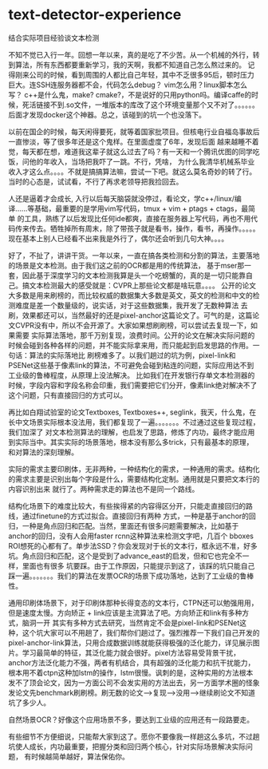 # text-detector-experience
结合实际项目经验谈文本检测

不知不觉已入行一年。回想一年以来，真的是吃了不少苦。从一个机械的外行，转到算法，所有东西都要重新学习，我的天啊，我都不知道自己怎么熬过来的。
记得刚来公司的时候，看到周围的人都比自己年轻，其中不乏很多95后，顿时压力巨大。连SSH连服务器都不会，代码怎么debug？ vim怎么用？linux脚本怎么写？
c++是什么鬼，make? cmake?，不是说好的只用python吗。编译caffe的时候，死活链接不到.so文件，一堆版本的库改了这个环境变量那个又不对了。。。。。。
后面才发现docker这个神器。总之，该碰到的坑一个也没落下。

以前在国企的时候，每天闲得要死，就等着国家批项目。但核电行业自福岛事故后一直惨淡，等了很多年还是这个鬼样。在里面虚度了6年，发现后面
越来越睡不着觉，每天都在想，难道我这辈子就这么过去了吗？有一天和一个腾讯优图的同学吃饭，问他的年收入，当场把我吓了一跳。不行，凭啥，
为什么我清华机械系毕业收入才这么点。。。。不就是搞搞算法嘛，尝试一下吧。就这么莫名奇妙的转了行。当时的心态是，试试看，不行了再求老领导把我捡回去。

人还是逼着才会成长, 入行以后每天脑袋就没停过，看论文，学c++/linux/编译......等基础，最重要的是学用vim写代码，tmux + vim + ptags + ctags，最简单
的工具，熟练了以后发现比任何ide都爽，直接在服务器上写代码，再也不用代码传来传去。牺牲掉所有周末，除了带孩子就是看书，操作，看书，再操作。。。。。
现在基本上别人已经看不出来我是外行了，偶尔还会听到几句大神。。。。

好了，不扯了，讲讲干货。一年以来，一直在搞各类检测和分割的算法，主要落地的场景是文本检测。由于我们这之前的OCR都是用的传统算法，
基于mser那一套，因此基于深度学习的文本检测我算是头一个吃螃蟹的，真的是一切只能靠自己。搞文本检测最大的感受就是：CVPR上那些论文都是啥玩意。。。。
公开的论文大多数是用来刷榜的，而比较权威的数据集大多数是英文，英文的检测和中文的检测难度是差一个数量级的，说实话，对于这些数据集，我开发了无数种算法
去刷，效果都还可以，当然最好的还是pixel-anchor这篇论文了。可气的是，这篇论文CVPR没有中，所以不会开源了。大家如果想刷刷榜，可以尝试去复现一下，如果需要
实际算法落地，那千万别复现，浪费时间。公开的论文在解决实际问题的时候会碰到各种各样的问题，并不能实际拿来用，而只能起到启发思路的作用。一句话：算法的实际落地比
刷榜难多了。以我们趟过的坑为例，pixel-link和PSENet这些基于像素link的算法，不可避免会碰到粘连的问题，实际应用达不到工业级的鲁棒程度，从原理上没法解决。
比如我们在开发银行存单文本检测器的时候，字段内容和字段名称会印重，我们需要把它们分开，像素link绝对解决不了这个问题，只有直接回归的方式可以。

再比如白翔试验室的论文Textboxes, Textboxes++, seglink，我天，什么鬼，在长中文场景实际根本没法用，我们都复现了一遍。。。。。。。不过通过这些复现过程，我们加深了
对文本检测算法的理解，也启发了思路，修炼了内功，最终才能应用到实际当中。其实实际的场景落地，根本没有那么多trick，只有最基本的原理，和对算法的深刻理解。

实际的需求主要印刷体，无非两种，一种结构化的需求，一种通用的需求。结构化的需求主要是识别出每个字段是什么，需要结构化定制。通用就是只要把文本行的内容识别出来
就行了。两种需求走的算法也不是同一个路线。

结构化场景下的难度比较大，有些挨得紧的内容得区分开，只能走直接回归的路线，通过finetune的方式过拟合。直接回归有两种
方式，一种是基于anchor的回归，一种是角点回归和匹配。当然，里面还有很多问题需要解决，比如基于anchor的回归，没有人会用faster rcnn这种算法来检测文字吧，几百个
bboxes ROI想死的心都有了。单步法SSD？你会发现对于长的文本行，框永远不准，好多坑。角点回归和匹配，这个是受到了advance_east的启发，但和它也完全不一样，里面也有很多
坑要踩。由于工作原因，只能提示到这了，该踩的坑只能自己踩一遍。。。。。。。我们的算法在发票OCR的场景下成功落地，达到了工业级的鲁棒性。

通用印刷体场景下，对于印刷体那种长得变态的文本行，CTPN还可以勉强用用，但是速度太慢。方向矫正 + link应该是主流算法了吧。方向矫正和link有多种方式，脑洞一开
其实有多种方式去研究，当然肯定不会是pixel-link和PSENet这种，这个坑大家可以不用趟了，我们帮你们趟过了。强烈推荐一下我们自己开发的pixel-anchor-link算法，只用合成数据训练就能获得极强的泛化能力，详见展示图片。学习最简单的特征，其泛化能力就会很好。pixel方法容易受背景干扰，anchor方法泛化能力不强，两者有机结合，具有超强的泛化能力和抗干扰能力，根本用不着ctpn这种加lstm的操作，lstm很慢。讽刺的是，这种实用的方法根本发不了顶会论文，因为一方面公司不会发实用的方法出去，另一方面学术圈的怪象发论文先benchmark刷刷榜。刷无数的论文-->复现-->没用-->继续刷论文不知道坑了多少人。

自然场景OCR？好像这个应用场景不多，要达到工业级的应用还有一段路要走。

有些细节不方便细说，只能帮大家到这了。愿你不要像我一样趟这么多坑，不过趟坑使人成长，内功最重要，把握分类和回归两个核心，针对实际场景解决实际问题，
有时候越简单越好，算法保佑你。



